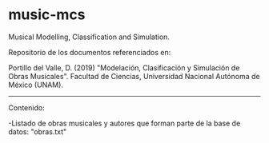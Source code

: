 # music-mcs
Musical Modelling, Classification and Simulation.

Repositorio de los documentos referenciados en:

Portillo del Valle, D. (2019) "Modelación, Clasificación y Simulación de Obras Musicales". Facultad de Ciencias, Universidad Nacional Autónoma de México (UNAM).

------------------------------------------

Contenido:

-Listado de obras musicales y autores que forman parte de la base de datos: "obras.txt"

